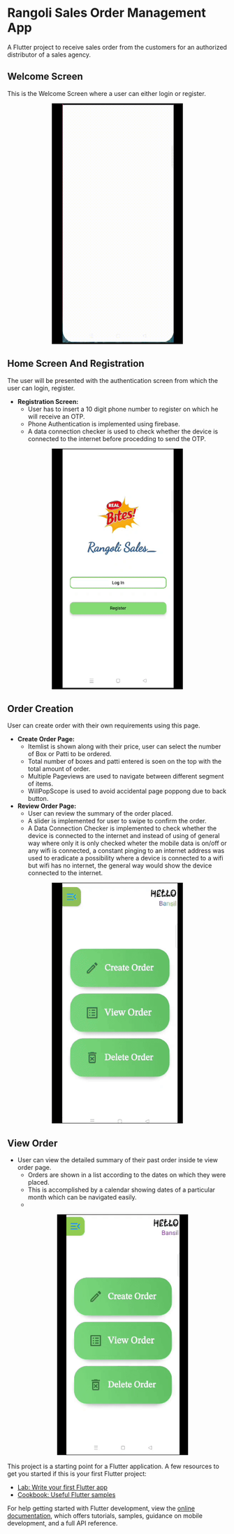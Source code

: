 # Rangoli Sales Order Management App

A Flutter project to receive sales order from the customers for an authorized distributor of a sales agency.

## Welcome Screen 
This is the Welcome Screen where a user can either login or register.
 <p align="center"> <img src="/GIFs/welcome%20screen.gif" width="300" height="550"/></p>



## Home Screen And Registration
 The user will be presented with the authentication screen from which the user can login, register.
 * **Registration Screen:**
   * User has to insert a 10 digit phone number to register on which he will receive an OTP.
   * Phone Authentication is implemented using firebase.
   * A data connection checker is used to check whether the device is connected to the internet before procedding to send the OTP.
     

 <p align="center"><img src="/GIFs/registration.gif" width="300" height="550"/></p>

## Order Creation
User can create order with their own requirements using this page.
- **Create Order Page:**
  - Itemlist is shown along with their price, user can select the number of Box or Patti to be ordered.
  - Total number of boxes and patti entered is soen on the top with the total amount of order.
  - Multiple Pageviews are used to navigate between different segment of items.
  - WillPopScope is used to avoid accidental page poppong due to back button.
- **Review Order Page:**
   - User can review the summary of the order placed.
   - A slider is implemented for user to swipe to confirm the order.
   - A Data Connection Checker is implemented to check whether the device is connected to the internet and instead of using of general way where only it is only checked wheter the mobile data is on/off or any wifi is connected, a constant pinging to an internet address was used to eradicate a possibility where a device is connected to a wifi but wifi has no internet, the general way would show the device connected to the internet. 
 
<p align="center"><img src="/GIFs/createorder.gif" width="300" height="550"/></p>

## View Order
- User can view the detailed summary of their past order inside te view order page.
  - Orders are shown in a list according to the dates on which they were placed.
  - This is accomplished by a calendar showing dates of a particular month which can be navigated easily.
  - 
  <p align="center"><img src="/GIFs/vieworder.gif" width="300" height="550"/></p>
This project is a starting point for a Flutter application.
A few resources to get you started if this is your first Flutter project:

- [Lab: Write your first Flutter app](https://docs.flutter.dev/get-started/codelab)
- [Cookbook: Useful Flutter samples](https://docs.flutter.dev/cookbook)

For help getting started with Flutter development, view the
[online documentation](https://docs.flutter.dev/), which offers tutorials,
samples, guidance on mobile development, and a full API reference.
